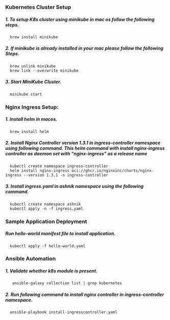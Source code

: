 ### Kubernetes Cluster Setup

##### 1. To setup K8s cluster using minikube in mac os follow the following steps.
      
      brew install minikube
   
##### 2. If minikube is already installed in your mac please follow the following Steps.
      
      brew unlink minikube
      brew link --overwrite minikube
   
##### 3. Start MiniKube Cluster.

      minikube start
   
### Nginx Ingress Setup:  

##### 1. Install helm in macos.

      brew install helm
   
##### 2. Install Nginx Controller version 1.3.1 in ingress-controller namespace using following command. This helm command with install nginx-ingress controller as daemon set with "nginx-ingress" as a release name

      kubectl create namespace ingress-controller  
      helm install nginx-ingress oci://ghcr.io/nginxinc/charts/nginx-ingress --version 1.3.1 -n ingress-controller

##### 3. Install ingress.yaml in ashnik namespace using the following command.
   
      kubectl create namespace ashnik
      kubectl apply -n -f ingress.yaml 
      
### Sample Application Deployment

##### Run hello-world manifest file to install application.

      kubectl apply -f hello-world.yaml

 ### Ansible Automation

 ##### 1. Validate whether k8s module is present.
 
       ansible-galaxy collection list | grep kubernetes  

 ##### 2. Run following command to install nginx controller in ingress-controller namespace.

      ansible-playbook install-ingresscontroller.yaml
      
 
